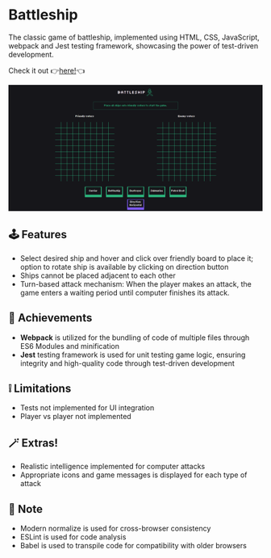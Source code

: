 # Battleship

The classic game of battleship, implemented using HTML, CSS, JavaScript, webpack and Jest testing framework, showcasing the power of test-driven development.

Check it out :point_right:[here!](https://mell62.github.io/battleship/):point_left:

![webpage-screenshot](./src/images/screenshot.png)

## :joystick: Features

- Select desired ship and hover and click over friendly board to place it; option to rotate ship is available by clicking on direction button
- Ships cannot be placed adjacent to each other
- Turn-based attack mechanism: When the player makes an attack, the game enters a waiting period until computer finishes its attack.

## :tada: Achievements

- **Webpack** is utilized for the bundling of code of multiple files through ES6 Modules and minification
- **Jest** testing framework is used for unit testing game logic, ensuring integrity and high-quality code through test-driven development

## :grey_exclamation: Limitations

- Tests not implemented for UI integration
- Player vs player not implemented

## :magic_wand: Extras!

- Realistic intelligence implemented for computer attacks
- Appropriate icons and game messages is displayed for each type of attack

## :page_with_curl: Note

- Modern normalize is used for cross-browser consistency
- ESLint is used for code analysis
- Babel is used to transpile code for compatibility with older browsers

